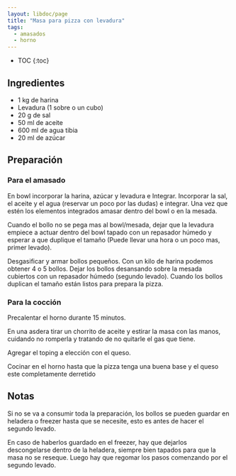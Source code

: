 ```yaml
---
layout: libdoc/page
title: "Masa para pizza con levadura"
tags: 
  - amasados
  - horno
---
```


* TOC
{:toc}

## Ingredientes
* 1 kg de harina
* Levadura (1 sobre o un cubo)
* 20 g de sal
* 50 ml de aceite
* 600 ml de agua tibia
* 20 ml de azúcar

## Preparación
### Para el amasado
En bowl incorporar la harina, azúcar y levadura e Integrar. Incorporar la sal,
el aceite y el agua (reservar un poco por las dudas) e integrar. Una vez que
estén los elementos integrados amasar dentro del bowl o en la mesada.

Cuando el bollo no se pega mas al bowl/mesada, dejar que la levadura empiece a
actuar dentro del bowl tapado con un repasador húmedo y esperar a que duplique
el tamaño (Puede llevar una hora o un poco mas, primer levado).

Desgasificar y armar bollos pequeños. Con un kilo de harina podemos obtener 4 o
5 bollos. Dejar los bollos desansando sobre la mesada cubiertos con un repasador
húmedo (segundo levado). Cuando los bollos duplican el tamaño están      listos
para prepara la pizza.

### Para la cocción
Precalentar el horno durante 15 minutos.

En una asdera tirar un chorrito de aceite y estirar la masa con las manos,
cuidando no romperla y tratando de no quitarle el gas que tiene.

Agregar el toping a elección con el queso.

Cocinar en el horno hasta que la pizza tenga una buena base y el queso este completamente derretido

## Notas
Si no se va a consumir toda la preparación, los bollos se pueden guardar en
heladera o freezer hasta que se necesite, esto es antes de hacer el segundo
levado.

En caso de haberlos guardado en el freezer, hay que dejarlos descongelarse
dentro de la heladera, siempre bien tapados para que la masa no se reseque.
Luego hay que regomar los pasos comenzando por el segundo levado.
